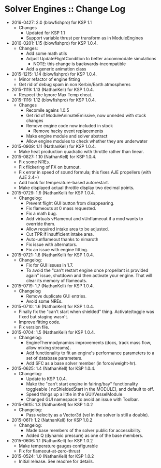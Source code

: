 # Solver Engines :: Change Log

* 2016-0427: 2.0 (blowfishpro) for KSP 1.1
	+ Changes
		- Updated for KSP 1.1
		- Support variable thrust per transform as in ModuleEngines
* 2016-0201: 1.15 (blowfishpro) for KSP 1.0.4.
	+ Changes:
		- Add some math utils
		- Adjust UpdateFlightCondition to better accommodate simulations
			- NOTE: this change is backwards-incompatible
		- Add a generic animation class
* 2015-1215: 1.14 (blowfishpro) for KSP 1.0.4.
	+ Minor refactor of engine fitting
	+ Get rid of debug spam in non Kerbin/Earth atmospheres
* 2015-1119: 1.13 (NathanKell) for KSP 1.0.4.
	+ Respect the Ignore Max Temp cheat.
* 2015-1116: 1.12 (blowfishpro) for KSP 1.0.4.
	+ Changes
		- Recomile agains 1.0.5
		- Get rid of ModuleAnimateEmissive, now unneded with stock changes
		- Remove engine code now included in stock
			- Remove hacky event replacements
		- Make engine module and solver abstract
		- Allow engine modules to check whether they are underwater
* 2015-0909: 1.11 (NathanKell) for KSP 1.0.4.
	+ Make heat production quadratic with throttle rather than linear.
* 2015-0827: 1.10 (NathanKell) for KSP 1.0.4.
	+ Fix some NREs.
	+ Fix flickering of FX on burnout.
	+ Fix error in speed of sound formula; this fixes AJE propellers (with AJE 2.4+)
	+ Add hook for temperature-based autorestart.
	+ Make displayed actual throttle display two decimal points.
* 2015-0729: 1.9 (NathanKell) for KSP 1.0.4.
	+ Changelog:
		- Prevent flight GUI button from disappearing.
		- Fix flameouts at 0 mass requested.
		- Fix a math bug.
		- Add virtuals vFlameout and vUnflameout if a mod wants to override them.
		- Allow required intake area to be adjusted.
		- Cut TPR if insufficient intake area.
		- Auto-unflameout thanks to nimaroth
		- Fix issue with alternators.
		- Fix an issue with engine fitting.
* 2015-0721: 1.8 (NathanKell) for KSP 1.0.4.
	+ Changelog:
		- Fix for GUI issues in 1.7.
		- To avoid the "can't restart engine once propellant is provided again" issue, shutdown and then activate your engine. That will clear its memory of flameouts.
* 2015-0719: 1.7 (NathanKell) for KSP 1.0.4.
	+ Changelog
		- Remove duplicate GUI entries.
		- Avoid some NREs.
* 2015-0710: 1.6 (NathanKell) for KSP 1.0.4.
	+ Finally fix the "can't start when shielded" thing. Activate/toggle was fixed but staging wasn't.
	+ Improve fitting code.
	+ Fix version file.
* 2015-0704: 1.5 (NathanKell) for KSP 1.0.4.
	+ Changelog:
		- EngineThermodynamics improvements (docs, track mass flow, allow mixing streams).
		- Add functionality to fit an engine's performance parameters to a set of database parameters.
		- Add SFC as a base solver member (in force/weight-hr).
* 2015-0625: 1.4 (NathanKell) for KSP 1.0.4.
	+ Changelog:
		- Update to KSP 1.0.4.
		- Make the "can't start engine in fairing/bay" functionality toggleable ( noShieldedStart in the MODULE), and default to off.
		- Speed things up a little in the GUI/VesselModule
		- Changed GUI namespace to avoid an issue with Toolbar.
* 2015-0615: 1.3 (NathanKell) for KSP 1.0.2
	+ Changelog:
		- Pass velocity as a Vector3d (vel in the solver is still a double).
* 2015-0611: 1.2 (NathanKell) for KSP 1.0.2
	+ Changelog:
		- Made base members of the solver public for accessibility.
		- Added Q (dynamic pressure) as one of the base members.
* 2015-0606: 1.1 (NathanKell) for KSP 1.0.2
	+ Make temperature gauges configurable
	+ Fix for flameout-at-zero-thrust
* 2015-0524: 1.0 (NathanKell) for KSP 1.0.2
	+ Initial release. See readme for details.
